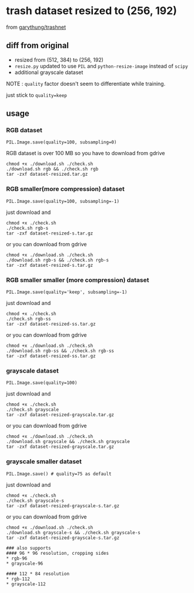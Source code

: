 # trash dataset resized to (256, 192)
from [garythung/trashnet](https://github.com/garythung/trashnet)

## diff from original
* resized from (512, 384) to (256, 192)
* `resize.py` updated to use `PIL` and `python-resize-image` instead of `scipy`
* additional grayscale dataset

NOTE : `quality` factor doesn't seem to differentiate while training.

just stick to `quality=keep`

## usage
### RGB dataset
`PIL.Image.save(quality=100, subsampling=0)`

RGB dataset is over 100 MB so you have to download from gdrive
```
chmod +x ./download.sh ./check.sh
./download.sh rgb && ./check.sh rgb
tar -zxf dataset-resized.tar.gz
```

### RGB smaller(more compression) dataset
`PIL.Image.save(quality=100, subsampling=-1)`

just download and
```
chmod +x ./check.sh
./check.sh rgb-s
tar -zxf dataset-resized-s.tar.gz
```

or you can download from gdrive
```
chmod +x ./download.sh ./check.sh
./download.sh rgb-s && ./check.sh rgb-s
tar -zxf dataset-resized-s.tar.gz
```

### RGB smaller smaller (more compression) dataset
`PIL.Image.save(quality='keep', subsampling=-1)`

just download and
```
chmod +x ./check.sh
./check.sh rgb-ss
tar -zxf dataset-resized-ss.tar.gz
```

or you can download from gdrive
```
chmod +x ./download.sh ./check.sh
./download.sh rgb-ss && ./check.sh rgb-ss
tar -zxf dataset-resized-ss.tar.gz
```

### grayscale dataset
`PIL.Image.save(quality=100)`

just download and
```
chmod +x ./check.sh
./check.sh grayscale
tar -zxf dataset-resized-grayscale.tar.gz
```

or you can download from gdrive
```
chmod +x ./download.sh ./check.sh
./download.sh grayscale && ./check.sh grayscale
tar -zxf dataset-resized-grayscale.tar.gz
```

### grayscale smaller dataset
`PIL.Image.save() # quality=75 as default`

just download and
```
chmod +x ./check.sh
./check.sh grayscale-s
tar -zxf dataset-resized-grayscale-s.tar.gz
```

or you can download from gdrive
```
chmod +x ./download.sh ./check.sh
./download.sh grayscale-s && ./check.sh grayscale-s
tar -zxf dataset-resized-grayscale-s.tar.gz

### also supports
#### 96 * 96 resolution, cropping sides
* rgb-96
* grayscale-96

#### 112 * 84 resolution
* rgb-112
* grayscale-112

